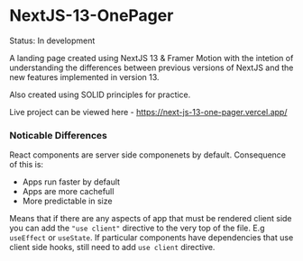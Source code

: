 # NextJS-13-OnePager

Status: In development

A landing page created using NextJS 13 & Framer Motion with the intetion of understanding the differences between previous versions of NextJS and the new features implemented in version 13.

Also created using SOLID principles for practice.

Live project can be viewed here - https://next-js-13-one-pager.vercel.app/

### Noticable Differences

React components are server side componenets by default. Consequence of this is:

- Apps run faster by default
- Apps are more cachefull
- More predictable in size

Means that if there are any aspects of app that must be rendered client side you can add the `"use client"` directive to the very top of the file. E.g `useEffect` or `useState`. If particular components have dependencies that use client side hooks, still need to add `use client` directive.
